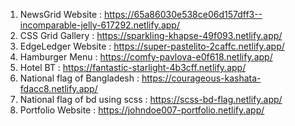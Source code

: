 1.  NewsGrid Website : https://65a86030e538ce06d157dff3--incomparable-jelly-617292.netlify.app/
2.  CSS Grid Gallery : https://sparkling-khapse-49f093.netlify.app/
3.  EdgeLedger Website : https://super-pastelito-2caffc.netlify.app/
4.  Hamburger Menu : https://comfy-pavlova-e0f618.netlify.app/
5.  Hotel BT : https://fantastic-starlight-4b3cff.netlify.app/
6.  National flag of Bangladesh : https://courageous-kashata-fdacc8.netlify.app/
7.  National flag of bd using scss : https://scss-bd-flag.netlify.app/
8.  Portfolio Website : https://johndoe007-portfolio.netlify.app/
